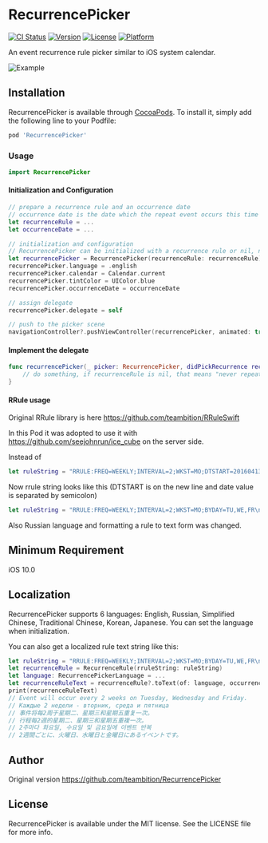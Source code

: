 # RecurrencePicker

[![CI Status](https://img.shields.io/travis/petalvlad/RecurrencePicker.svg?style=flat)](https://travis-ci.org/petalvlad@gmail.com/RecurrencePicker)
[![Version](https://img.shields.io/cocoapods/v/RecurrencePicker.svg?style=flat)](https://cocoapods.org/pods/RecurrencePicker)
[![License](https://img.shields.io/cocoapods/l/RecurrencePicker.svg?style=flat)](https://cocoapods.org/pods/RecurrencePicker)
[![Platform](https://img.shields.io/cocoapods/p/RecurrencePicker.svg?style=flat)](https://cocoapods.org/pods/RecurrencePicker)

An event recurrence rule picker similar to iOS system calendar. 

![Example](https://github.com/teambition/RecurrencePicker/raw/master/Gif/RecurrencePickerExample.gif "RecurrencePickerExample")

## Installation

RecurrencePicker is available through [CocoaPods](https://cocoapods.org). To install
it, simply add the following line to your Podfile:

```ruby
pod 'RecurrencePicker'
```

### Usage
```swift
import RecurrencePicker
```

####  Initialization and Configuration
```swift
// prepare a recurrence rule and an occurrence date
// occurrence date is the date which the repeat event occurs this time
let recurrenceRule = ...
let occurrenceDate = ...

// initialization and configuration
// RecurrencePicker can be initialized with a recurrence rule or nil, nil means "never repeat"
let recurrencePicker = RecurrencePicker(recurrenceRule: recurrenceRule)
recurrencePicker.language = .english
recurrencePicker.calendar = Calendar.current
recurrencePicker.tintColor = UIColor.blue
recurrencePicker.occurrenceDate = occurrenceDate

// assign delegate
recurrencePicker.delegate = self

// push to the picker scene
navigationController?.pushViewController(recurrencePicker, animated: true)
```

####  Implement the delegate
```swift
func recurrencePicker(_ picker: RecurrencePicker, didPickRecurrence recurrenceRule: RecurrenceRule?) {
    // do something, if recurrenceRule is nil, that means "never repeat".
}
```

####  RRule usage

Original RRule library is here https://github.com/teambition/RRuleSwift

In this Pod it was adopted to use it with https://github.com/seejohnrun/ice_cube on the server side.

Instead of 
```swift
let ruleString = "RRULE:FREQ=WEEKLY;INTERVAL=2;WKST=MO;DTSTART=20160413T133011Z;BYDAY=TU,WE,FR"
```
Now rrule string looks like this (DTSTART is on the new line and date value is separated by semicolon)
```swift
let ruleString = "RRULE:FREQ=WEEKLY;INTERVAL=2;WKST=MO;BYDAY=TU,WE,FR\nDTSTART:20160413T133011Z"
```

Also Russian language and formatting a rule to text form was changed.


## Minimum Requirement
iOS 10.0

## Localization
RecurrencePicker supports 6 languages: English, Russian, Simplified Chinese, Traditional Chinese, Korean, Japanese. You can set the language when initialization.

You can also get a localized rule text string like this:
```swift
let ruleString = "RRULE:FREQ=WEEKLY;INTERVAL=2;WKST=MO;BYDAY=TU,WE,FR\nDTSTART:20160413T133011Z"
let recurrenceRule = RecurrenceRule(rruleString: ruleString)
let language: RecurrencePickerLanguage = ...
let recurrenceRuleText = recurrenceRule?.toText(of: language, occurrenceDate: Date())
print(recurrenceRuleText)
// Event will occur every 2 weeks on Tuesday, Wednesday and Friday.
// Каждые 2 недели - вторник, среда и пятница
// 事件将每2周于星期二、星期三和星期五重复一次。
// 行程每2週的星期二、星期三和星期五重複一次。
// 2주마다 화요일, 수요일 및 금요일에 이벤트 반복
// 2週間ごとに、火曜日、水曜日と金曜日にあるイベントです。
```

## Author

Original version https://github.com/teambition/RecurrencePicker

## License

RecurrencePicker is available under the MIT license. See the LICENSE file for more info.
